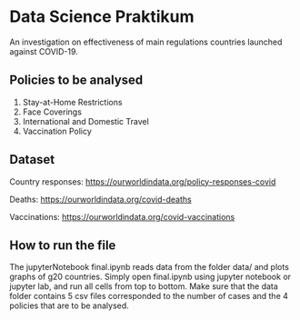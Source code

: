 # Data Science Praktikum

An investigation on effectiveness of main regulations countries launched against COVID-19.

## Policies to be analysed

1. Stay-at-Home Restrictions
2. Face Coverings
3. International and Domestic Travel
4. Vaccination Policy

## Dataset

Country responses: https://ourworldindata.org/policy-responses-covid

Deaths: https://ourworldindata.org/covid-deaths

Vaccinations: https://ourworldindata.org/covid-vaccinations

## How to run the file

The jupyterNotebook final.ipynb reads data from the folder data/ and plots graphs of g20 countries. Simply open final.ipynb using jupyter notebook or jupyter lab, and run all cells from top to bottom. Make sure that the data folder contains 5 csv files corresponded to the number of cases and the 4 policies that are to be analysed.


